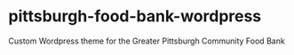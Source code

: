 pittsburgh-food-bank-wordpress
==============================

Custom Wordpress theme for the Greater Pittsburgh Community Food Bank
